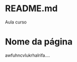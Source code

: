 # README.md
Aula curso 

<!DOCUTYPE.html>
<head>
<h1>
  Nome da página
</h1>
  <body>
    awfuhncvlukrhalrifa....
  </body>
</head>
